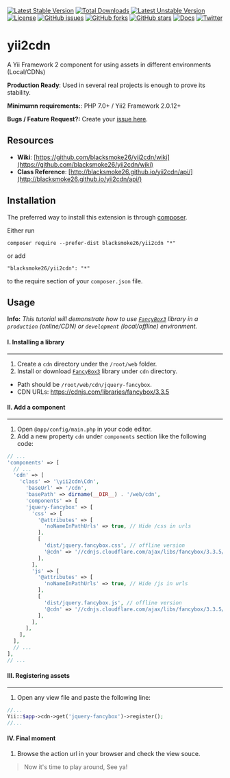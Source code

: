 [![Latest Stable Version](https://poser.pugx.org/blacksmoke26/yii2cdn/v/stable)](https://packagist.org/packages/blacksmoke26/yii2cdn) [![Total Downloads](https://poser.pugx.org/blacksmoke26/yii2cdn/downloads)](https://packagist.org/packages/blacksmoke26/yii2cdn) [![Latest Unstable Version](https://poser.pugx.org/blacksmoke26/yii2cdn/v/unstable)](https://packagist.org/packages/blacksmoke26/yii2cdn) [![License](https://poser.pugx.org/blacksmoke26/yii2cdn/license)](https://packagist.org/packages/blacksmoke26/yii2cdn)
[![GitHub issues](https://img.shields.io/github/issues/blacksmoke26/yii2cdn.svg)](https://github.com/blacksmoke26/yii2cdn/issues)
[![GitHub forks](https://img.shields.io/github/forks/blacksmoke26/yii2cdn.svg)](https://github.com/blacksmoke26/yii2cdn/network)
[![GitHub stars](https://img.shields.io/github/stars/blacksmoke26/yii2cdn.svg)](https://github.com/blacksmoke26/yii2cdn/stargazers)
[![Docs](https://img.shields.io/badge/docs-15%25-yellow.svg)](https://github.com/blacksmoke26/yii2cdn/wiki)
[![Twitter](https://img.shields.io/twitter/url/https/github.com/blacksmoke26/yii2cdn.svg?style=social)](https://twitter.com/intent/tweet?text=Yii2cdn+extension:&url=https://github.com/blacksmoke26/yii2cdn)

# yii2cdn

A Yii Framework 2 component for using assets in different environments (Local/CDNs)

**Production Ready**: Used in several real projects is enough to prove its stability.

**Minimumn requirements:**: PHP 7.0+ / Yii2 Framework 2.0.12+

**Bugs / Feature Request?:** Create your [issue here](https://github.com/blacksmoke26/yii2cdn/issues).

## Resources

* **Wiki**: [https://github.com/blacksmoke26/yii2cdn/wiki](https://github.com/blacksmoke26/yii2cdn/wiki)
* **Class Reference**: [http://blacksmoke26.github.io/yii2cdn/api/](http://blacksmoke26.github.io/yii2cdn/api/)

## Installation

The preferred way to install this extension is through [composer](http://getcomposer.org/download/).

Either run

```
composer require --prefer-dist blacksmoke26/yii2cdn "*"
```

or add

```
"blacksmoke26/yii2cdn": "*"
```

to the require section of your `composer.json` file.


## Usage

**Info:** *This tutorial will demonstrate how to use [`FancyBox3`](http://fancyapps.com/fancybox/3/) library in a <code>production</code> (online/CDN) or <code>development</code> (local/offline) environment.*

#### I. Installing a library
--------------------------
1. Create a <code>cdn</code> directory under the `/root/web` folder.
2. Install or download [`FancyBox3`](http://fancyapps.com/fancybox/3/) library under <code>cdn</code> directory.
  * Path should be `/root/web/cdn/jquery-fancybox`.
  * CDN URLs: https://cdnjs.com/libraries/fancybox/3.3.5

#### II. Add a component
---------------------
1. Open `@app/config/main.php` in your code editor.
2. Add a new property `cdn` under `components` section like the following code:

```php
// ...
'components' => [
  // ...
  'cdn' => [
    'class' => '\yii2cdn\Cdn',
      'baseUrl' => '/cdn',
      'basePath' => dirname(__DIR__) . '/web/cdn',
      'components' => [
      'jquery-fancybox' => [
        'css' => [
          '@attributes' => [
            'noNameInPathUrls' => true, // Hide /css in urls
          ],
          [
            'dist/jquery.fancybox.css', // offline version
            '@cdn' => '//cdnjs.cloudflare.com/ajax/libs/fancybox/3.3.5/jquery.fancybox.min.css', // online version
          ],
        ],
        'js' => [
          '@attributes' => [
            'noNameInPathUrls' => true, // Hide /js in urls
          ],
          [
            'dist/jquery.fancybox.js', // offline version
            '@cdn' => '//cdnjs.cloudflare.com/ajax/libs/fancybox/3.3.5/jquery.fancybox.min.js', // online version
          ],
        ],
      ],
    ],
  ],
  // ...
],
// ...
```

#### III. Registering assets
-------------------
1. Open any view file and paste the following line:

```php
//...
Yii::$app->cdn->get('jquery-fancybox')->register();
//...
```

#### IV. Final moment
1. Browse the action url in your browser and check the view souce.

> Now it's time to play around, See ya!
